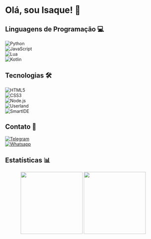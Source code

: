 # Olá, sou Isaque! 👋

## Linguagens de Programação 💻
![Python](https://img.shields.io/badge/Python-3.9-FFD43B?logo=python&logoColor=white&style=for-the-badge&labelColor=306998)  
![JavaScript](https://img.shields.io/badge/JavaScript-ES6-FFD700?logo=javascript&logoColor=white&style=for-the-badge&labelColor=black)  
![Lua](https://img.shields.io/badge/Lua-5.1-2C2D72?logo=lua&logoColor=white&style=for-the-badge&labelColor=2C2D72)  
![Kotlin](https://img.shields.io/badge/Kotlin-1.5-7F52FF?logo=kotlin&logoColor=white&style=for-the-badge&labelColor=4B65A0)

## Tecnologias 🛠️
![HTML5](https://img.shields.io/badge/HTML5-5C4B3C-FF6C00?logo=html5&logoColor=white&style=for-the-badge&labelColor=FF5722)  
![CSS3](https://img.shields.io/badge/CSS3-1572B6-FFFFFF?logo=css3&logoColor=white&style=for-the-badge&labelColor=1572B6)  
![Node.js](https://img.shields.io/badge/Node.js-14.x-339933?logo=node.js&logoColor=white&style=for-the-badge&labelColor=8CC84B)  
![Userland](https://img.shields.io/badge/Userland-Ubuntu-FF6F00?logo=ubuntu&logoColor=white&style=for-the-badge&labelColor=black)  
![SmartIDE](https://img.shields.io/badge/SmartIDE-All_Languages-0000FF?logo=ubuntu&logoColor=white&style=for-the-badge&labelColor=black)

## Contato 📱
[![Telegram](https://img.shields.io/badge/Telegram-isaque2311-0088CC?logo=telegram&logoColor=white&style=for-the-badge)](https://t.me/isaque2311)  
[![Whatsapp](https://img.shields.io/badge/Whatsapp-isaque2311-25D366?logo=whatsapp&logoColor=white&style=for-the-badge)](https://wa.me/559984271816)

## Estatísticas 📊
<div align="center">
  <img height="200em" src="https://github-readme-stats.vercel.app/api?username=isaque369&show_icons=true&theme=radical&count_private=true&hide_title=true&hide_border=true&bg_color=0D1117&text_color=C9D1D9&icon_color=58A6FF" />
  <img height="200em" src="https://github-readme-stats.vercel.app/api/top-langs/?username=isaque369&layout=compact&theme=radical&hide_title=true&hide_border=true&bg_color=0D1117&text_color=C9D1D9&icon_color=58A6FF" />
</div>
